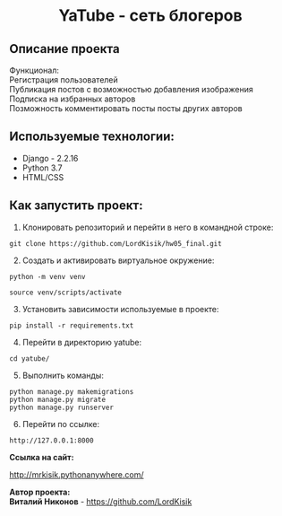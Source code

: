 <h1 align="center">YaTube - сеть блогеров</h1>

## Описание проекта
Функционал: <br/>
Регистрация пользователей<br/>
Публикация постов c возможностью добавления изображения<br/>
Подписка на избранных авторов<br/>
Позможность комментировать посты посты других авторов<br/>
## Используемые технологии:<br/>
- Django - 2.2.16
- Python 3.7
- HTML/CSS
## Как запустить проект:
1. Клонировать репозиторий и перейти в него в командной строке:
```
git clone https://github.com/LordKisik/hw05_final.git
```
2. Cоздать и активировать виртуальное окружение:
```
python -m venv venv

source venv/scripts/activate
```
3. Установить зависимости используемые в проекте:
```
pip install -r requirements.txt
```
4. Перейти в директорию yatube:
```
cd yatube/
```
5. Выполнить команды:
```
python manage.py makemigrations
python manage.py migrate
python manage.py runserver
```
6. Перейти по ссылке:
```
http://127.0.0.1:8000
```

**Ссылка на сайт:**<br/>

http://mrkisik.pythonanywhere.com/


**Автор проекта:**<br/>
**Виталий Никонов** - https://github.com/LordKisik<br/>
